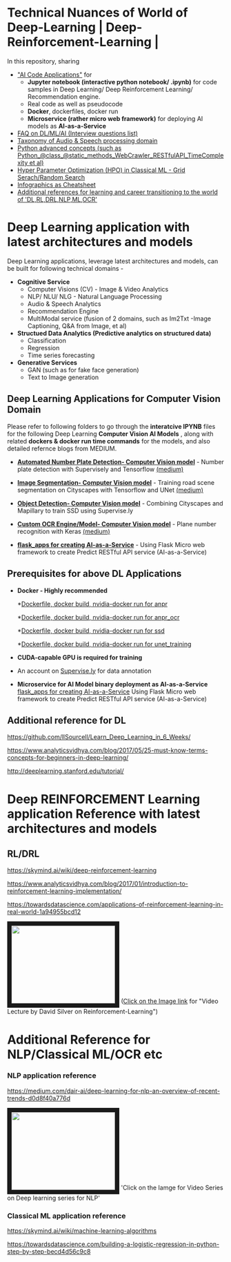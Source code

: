 # Technical Nuances of World of Deep-Learning | Deep-Reinforcement-Learning | 
In this repository, sharing 

 - ["AI Code Applications"](#deepNN-apps) for 
    * **Jupyter notebook (interactive python notebook/ .ipynb)** for code samples in Deep Learning/ Deep Reinforcement Learning/ Recommendation engine. 
    * Real code as well as pseudocode
    * **Docker**, dockerfiles, docker run
    * **Microservice (rather micro web framework)** for deploying AI models as **AI-as-a-Service**
 - [FAQ on DL/ML/AI (Interview questions list)](README_FAQ_Interview_DL_ML_AI.md)
 - [Taxonomy of Audio & Speech processing domain](README_Taxonomy%20of%20Speech%20%26%20Audio%20domain.md)
 - [Python advanced concepts (such as Python_@class_@static_methods_WebCrawler_RESTfulAPI_TimeComplexity et al)](README_CorePython_AdvancedOperations.md)
 - [Hyper Parameter Optimization (HPO) in Classical ML - Grid Serach/Random Search](README_Grid_Random_Search_HyperParameterOptimization.md)
 - [Infographics as Cheatsheet](Infographics)
 - [Additional references for learning and career transitioning to the world of 'DL,RL,DRL,NLP,ML,OCR'](#refernce)
 

# Deep Learning application with latest architectures and models

Deep Learning applications, leverage latest architectures and models, can be built for following technical domains -
* **Cognitive Service** 
   * Computer Visions (CV) - Image & Video Analytics
   * NLP/ NLU/ NLG - Natural Language Processing
   * Audio & Speech Analytics
   * Recommendation Engine
   * MultiModal service (fusion of 2 domains, such as Im2Txt -Image Captioning, Q&A from Image, et al) 
* **Structued Data Analytics (Predictive analytics on structured data)**
   * Classification
   * Regression
   * Time series forecasting
* **Generative Services**
   * GAN (such as for fake face generation)
   * Text to Image generation



Deep Learning Applications for Computer Vision Domain
---------
<a name="deepNN-apps"></a>

Please refer to following folders to go through the 
          **interatcive IPYNB** files for the following Deep Learning **Computer Vision AI Models** , along with related **dockers & docker run time commands** for the models, and also detailed refernce blogs from MEDIUM.
          
- **[Automated Number Plate Detection- Computer Vision model](anpr)** - Number plate detection with Supervisely and Tensorflow [(medium)](https://medium.com/p/e84c74d4382c)

- **[Image Segmentation- Computer Vision model](unet_training)** - Training road scene segmentation on Cityscapes with Tensorflow and UNet [(medium)](https://medium.com/p/1232314781a8)

- **[Object Detection- Computer Vision model](ssd)** - Combining Cityscapes and Mapillary to train SSD using Supervise.ly 

- **[Custom OCR Engine/Model- Computer Vision model](anpr_ocr)** - Plane number recognition with Keras [(medium)](https://hackernoon.com/latest-deep-learning-ocr-with-keras-and-supervisely-in-15-minutes-34aecd630ed8)

- **[flask_apps for creating AI-as-a-Service](flask_apps)** - Using Flask Micro web framework to create Predict RESTful API service (AI-as-a-Service) 

Prerequisites for above DL Applications
-------------
- **Docker - Highly recommended** 

   *[Dockerfile, docker build, nvidia-docker run for anpr](anpr/docker)

   *[Dockerfile, docker build, nvidia-docker run for anpr_ocr](anpr_ocr/docker)

   *[Dockerfile, docker build, nvidia-docker run for ssd](ssd/docker)

   *[Dockerfile, docker build, nvidia-docker run for unet_training](unet_training/docker)

- **CUDA-capable GPU is required for training**
- An account on [Supervise.ly](https://supervise.ly) for data annotation
- **Microservice for AI Model binary deployment as AI-as-a-Service**
    [flask_apps for creating AI-as-a-Service](flask_apps)  Using Flask Micro web framework to create Predict RESTful API service (AI-as-a-Service) 


Additional reference for DL
---------------------------

https://github.com/llSourcell/Learn_Deep_Learning_in_6_Weeks/

https://www.analyticsvidhya.com/blog/2017/05/25-must-know-terms-concepts-for-beginners-in-deep-learning/

http://deeplearning.stanford.edu/tutorial/



# Deep REINFORCEMENT Learning application Reference with latest architectures and models  

**RL/DRL**
-----------

https://skymind.ai/wiki/deep-reinforcement-learning

https://www.analyticsvidhya.com/blog/2017/01/introduction-to-reinforcement-learning-implementation/

https://towardsdatascience.com/applications-of-reinforcement-learning-in-real-world-1a94955bcd12

<a href="https://www.youtube.com/watch?v=2pWv7GOvuf0"><img src="https://thumbs.gfycat.com/GreedyLeadingAnophelesmosquito-max-1mb.gif" width="240" height="180" border="10"/></a> ([Click on the Image link](https://www.youtube.com/watch?v=2pWv7GOvuf0) for "Video Lecture by David Silver on Reinforcement-Learning")

<a name= "refernce"></a>
# Additional Reference for NLP/Classical ML/OCR etc

### NLP application reference

https://medium.com/dair-ai/deep-learning-for-nlp-an-overview-of-recent-trends-d0d8f40a776d

<a href="https://www.youtube.com/watch?v=RP3tZFcC2e8&list=PL613dYIGMXoZBtZhbyiBqb0QtgK6oJbpm"><img src="https://sknadig.me/assets/posts/att_basics/att_basic.gif" width="240" height="180" border="10"/></a> 'Click on the Iamge for Video Series on Deep learning series for NLP'



### Classical ML application reference

https://skymind.ai/wiki/machine-learning-algorithms

https://towardsdatascience.com/building-a-logistic-regression-in-python-step-by-step-becd4d56c9c8




